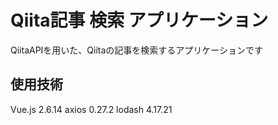 # Qiita記事 検索 アプリケーション
QiitaAPIを用いた、Qiitaの記事を検索するアプリケーションです

## 使用技術
Vue.js 2.6.14
axios 0.27.2
lodash 4.17.21
